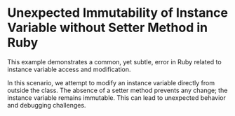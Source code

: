 # Unexpected Immutability of Instance Variable without Setter Method in Ruby

This example demonstrates a common, yet subtle, error in Ruby related to instance variable access and modification.

In this scenario, we attempt to modify an instance variable directly from outside the class. The absence of a setter method prevents any change;  the instance variable remains immutable. This can lead to unexpected behavior and debugging challenges.